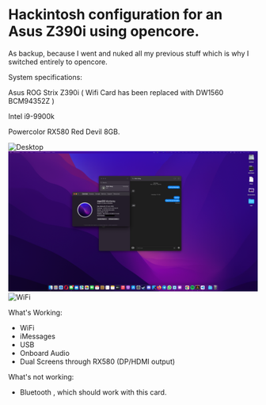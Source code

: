 # Hackintosh configuration for an Asus Z390i using opencore. 

As backup, because I went and nuked all my previous stuff which is why I switched entirely to opencore.

System specifications:

Asus ROG Strix Z390i ( Wifi Card has been replaced with DW1560 BCM94352Z )

Intel i9-9900k

Powercolor RX580 Red Devil 8GB.

![Desktop](Images/desktop.png)
![imessage](Images/imessage.png)
![WiFi](Images/WiFi.png)


What's Working:
- WiFi
- iMessages
- USB
- Onboard Audio
- Dual Screens through RX580 (DP/HDMI output)

What's not working:

- Bluetooth , which should work with this card.

